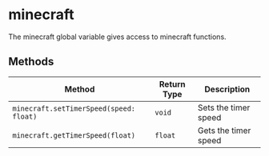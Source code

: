 # minecraft

The minecraft global variable gives access to minecraft functions.

## Methods

| Method                                  | Return Type | Description          |
|-----------------------------------------|-------------|----------------------|
| `minecraft.setTimerSpeed(speed: float)` | `void`      | Sets the timer speed |
| `minecraft.getTimerSpeed(float)`        | `float`     | Gets the timer speed |
